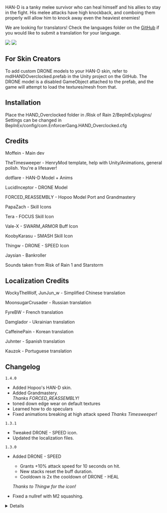 HAN-D is a tanky melee survivor who can heal himself and his allies to stay in the fight. His melee attacks have high knockback, and comboing them properly will allow him to knock away even the heaviest enemies!

We are looking for translators! Check the languages folder on the [GitHub](https://github.com/Moffein/HAN-D_OVERCLOCKED/tree/master/language) if you would like to submit a translation for your language.

[![](https://github.com/Moffein/HAN-D_OVERCLOCKED/blob/master/RELEASE/images/lobby.jpg?raw=true)](https://github.com/Moffein/HAN-D_OVERCLOCKED/blob/master/RELEASE/images/lobby.jpg?raw=true)
[![](https://github.com/Moffein/HAN-D_OVERCLOCKED/blob/master/RELEASE/images/portrait.png?raw=true)](https://github.com/Moffein/HAN-D_OVERCLOCKED/blob/master/RELEASE/images/portrait.png?raw=true)

## For Skin Creators

To add custom DRONE models to your HAN-D skin, refer to mdlHANDOverclocked.prefab in the Unity project on the GitHub. The DRONE model is a disabled GameObject attached to the prefab, and the game will attempt to load the textures/mesh from that.

## Installation

Place the HAND_Overclocked folder in /Risk of Rain 2/BepInEx/plugins/  
Settings can be changed in BepInEx/config/com.EnforcerGang.HAND_Overclocked.cfg

## Credits

Moffein - Main dev

TheTimesweeper - HenryMod template, help with Unity/Animations, general polish. You're a lifesaver!

dotflare - HAN-D Model + Anims

LucidInceptor - DRONE Model

FORCED_REASSEMBLY - Hopoo Model Port and Grandmastery

PapaZach - Skill Icons

Tera - FOCUS Skill Icon

Vale-X - SWARM_ARMOR Buff Icon

KoobyKarasu - SMASH Skill Icon

Thingw - DRONE - SPEED Icon

Jaysian - Bankroller

Sounds taken from Risk of Rain 1 and Starstorm

## Localization Credits

WockyTheWolf, JunJun_w - Simplified Chinese translation

MoonsugarCrusader - Russian translation

FyreBW - French translation

Damglador - Ukrainian translation

CaffeinePain - Korean translation

Juhnter - Spanish translation

Kauzok - Portuguese translation

## Changelog

`1.4.0`

- Added Hopoo's HAN-D skin.
- Added Grandmastery.  
	*Thanks FORCED_REASSEMBLY!*
- toned down edge wear on default textures
- Learned how to do speculars
- Fixed animations breaking at high attack speed
	*Thanks Timesweeper!*

`1.3.1`

- Tweaked DRONE - SPEED icon.
- Updated the localization files.

`1.3.0`

- Added DRONE - SPEED
	- Grants +10% attack speed for 10 seconds on hit.
	- New stacks reset the buff duration.
	- Cooldown is 2x the cooldown of DRONE - HEAL
	
	*Thanks to Thingw for the icon!*
	
- Fixed a nullref with M2 squashing.

<details>

`1.2.4` to `1.2.7`

- Added Brazilian Portuguese translation (Thanks Kauzok!)

`1.2.3`

- Added Spanish translation (Thanks Juhnter!)

`1.2.2`

- Lowered HURT/FORCED_REASSEMBLY screenshake by 80%
- Added screenshake scale config option.

`1.2.1`

- Added Korean translation (Thanks CaffeinePain!)

`1.2.0`

- Assetbundle/Soundbank are no longer embedded. This will reduce RAM usage.
- Updated CN localization.

`1.1.13`

- Fixed some code related to DRONE replacements on skins. (Thanks RandomlyAwesome!)

`1.1.12`

- Updated Ukrainian translation.

`1.1.11`

- Added Ukrainian translation (Thanks Damglador!)

`1.1.10`

- Added French translation (Thanks FyreBW!)

`1.1.9`

- SWARM_ARMOR now supports DroneMeld.

`1.1.8`

- Remembered to mark KingKombatArena as a softdependency so that it will always load before HAN-D.

`1.1.7`

- Updated SMASH to check InputBank instead of CharacterMotor.

`1.1.6`

- Minor tweak to HURT's self-force code.
	- HURT doesn't apply self-force if you are standing still. Before, this was checked via the CharacterMotor's move vector. Now it uses the actual Input move vector to check this.

`1.1.5`

- Fixed Scepter M2 anim not playing online.

`1.1.4`

- Fixed Mastery skin not being unlockable when using the Force Unlock config option.

`1.1.3`

- Fixed game not booting up with the Russian translation.

`1.1.2`

- Added Russian translation (Thanks MoonsugarCrusader!)

`1.1.1`

- Renamed Mastery skin. (Credits to Commando Gaming for the suggestion!)

`1.1.0`

- Added Mastery skin. (Thanks dotflare!)
	- Also thanks to TimeSweeper for getting it working in-game, and improving the mod's skin support!

- Updated portrait icon.
	- Old icon was from an older version of the mod when the textures were different.
	
- Fixed neck becoming tiny when looking backwards.

- SMASH
	- Replaced screenshake with subtle recoil.
	- Now only lunges forward if the forward movement button is pressed.
		- On gamepad, checks if movement input is within 50 degrees of the forward direction on either side.
	- Each enemy hit reduces lunge speed by 50%.
	
	*Adding extra control to this skill's movement. You can now easily choose whether you want to lunge or stay in place.*
	
- FORCED_REASSEMBLY
	- Increased fully charged hit OVERCLOCK extension time from 1.6s -> 2s

- FOCUS
	- Added a -30% speed penalty and +50 armor bonus.
	
	*Trying to make this feel more distinct from OVERCLOCK. Now has better crowdtanking potential, but worse mobility for chasing down enemies to keep your buff active.*
	
- DRONE
	- Healing allies with DRONE will now heal a minimum of 10% of their max HP.
		- Does not apply to your self-heal.
	- Fixed Spare Drone Parts and Illegal Drone Coolant interaction not working
		- DRONES are affected by the attack speed and on-hit effects of both items.
		- DRONES do NOT get the Spare Drone Parts minigun.
	
	*This should fix DRONES not being effective at healing NPCs that use AmbientLevel scaling (ex. Beetle Guards).*

`1.0.2`

- Added Simplified Chinese translation (Thanks WockyTheWolf and JunJun_w!)
- Added Spare Drone Parts item displays.
- Head can now rotate 360 degrees.
- Fixed DRONE not proccing on-impact effects like Behemoth.

`1.0.1`

- Changed default sort position from Before Rex to After MUL-T

`1.0.0`

- Rewrote the mod.
- Added new model + anims (made by dotflare)
- Added alt Primary and alt Utility.
- Added unlock condition.
	- Can be bypassed with Force Unlock config option.
- SWARM_ARMOR now gives damage reduction instead of armor.
- Added EmoteAPI support.
- Added ItemDisplays
- Added 3 built-in emotes.

*Special thanks to Jaysian for commissioning dotflare for the new HAN-D Model/Anims!*

</details>